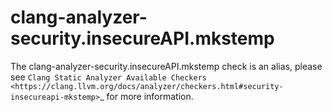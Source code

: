 clang-analyzer-security.insecureAPI.mkstemp
===========================================

The clang-analyzer-security.insecureAPI.mkstemp check is an alias,
please see
`Clang Static Analyzer Available Checkers <https://clang.llvm.org/docs/analyzer/checkers.html#security-insecureapi-mkstemp>`\_
for more information.
